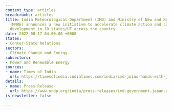 ```yaml
---
content_type: articles
breadcrumbs: articles
title: India Meteorological Department (IMD) and Ministry of New and Renewable Energy
  (MNRE) announces a new initiative to accelerate climate action and climate-resilient
  development in 10 states/UT across the country
date: 2022-08-17 04:00:00 +0000
states:
- Center-State Relations
sectors:
- Climate Change and Energy
subsectors:
- Power and Renewable Energy
sources:
- name: Times of India
  url: https://timesofindia.indiatimes.com/india/imd-joins-hands-with-japan-government-and-undp-to-accelerate-climate-actions/articleshow/93505952.cms
details:
- name: Press Release
  url: https://www.undp.org/india/press-releases/imd-government-japan-and-undp-launch-project-accelerate-climate-action-india
is_newsletter: false

---
```

